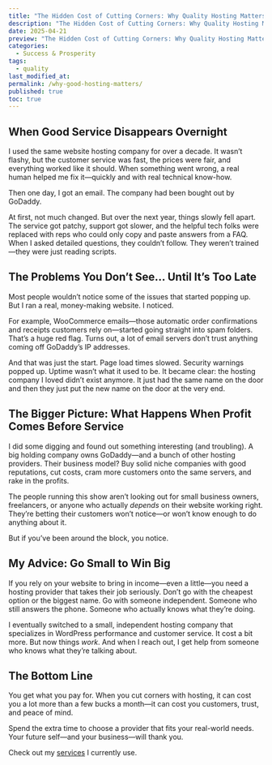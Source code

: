 ```yaml
---
title: "The Hidden Cost of Cutting Corners: Why Quality Hosting Matters More Than You Think"
description: "The Hidden Cost of Cutting Corners: Why Quality Hosting Matters More Than You Think"
date: 2025-04-21
preview: "The Hidden Cost of Cutting Corners: Why Quality Hosting Matters More Than You Think"
categories:
  - Success & Prosperity
tags:
  - quality
last_modified_at:
permalink: /why-good-hosting-matters/
published: true
toc: true
---
```

## When Good Service Disappears Overnight

I used the same website hosting company for over a decade. It wasn’t flashy, but the customer service was fast, the prices were fair, and everything worked like it should. When something went wrong, a real human helped me fix it—quickly and with real technical know-how.

Then one day, I got an email. The company had been bought out by GoDaddy.

At first, not much changed. But over the next year, things slowly fell apart. The service got patchy, support got slower, and the helpful tech folks were replaced with reps who could only copy and paste answers from a FAQ. When I asked detailed questions, they couldn’t follow. They weren’t trained—they were just reading scripts.

## The Problems You Don’t See… Until It’s Too Late

Most people wouldn’t notice some of the issues that started popping up. But I ran a real, money-making website. I noticed.

For example, WooCommerce emails—those automatic order confirmations and receipts customers rely on—started going straight into spam folders. That’s a huge red flag. Turns out, a lot of email servers don’t trust anything coming off GoDaddy’s IP addresses.

And that was just the start. Page load times slowed. Security warnings popped up. Uptime wasn’t what it used to be. It became clear: the hosting company I loved didn’t exist anymore. It just had the same name on the door and then they just put the new name on the door at the very end.

## The Bigger Picture: What Happens When Profit Comes Before Service

I did some digging and found out something interesting (and troubling). A big holding company owns GoDaddy—and a bunch of other hosting providers. Their business model? Buy solid niche companies with good reputations, cut costs, cram more customers onto the same servers, and rake in the profits.

The people running this show aren’t looking out for small business owners, freelancers, or anyone who actually _depends_ on their website working right. They’re betting their customers won’t notice—or won’t know enough to do anything about it.

But if you’ve been around the block, you notice.

## My Advice: Go Small to Win Big

If you rely on your website to bring in income—even a little—you need a hosting provider that takes their job seriously. Don’t go with the cheapest option or the biggest name. Go with someone independent. Someone who still answers the phone. Someone who actually knows what they’re doing.

I eventually switched to a small, independent hosting company that specializes in WordPress performance and customer service. It cost a bit more. But now things _work_. And when I reach out, I get help from someone who knows what they’re talking about.

## The Bottom Line

You get what you pay for. When you cut corners with hosting, it can cost you a lot more than a few bucks a month—it can cost you customers, trust, and peace of mind.

Spend the extra time to choose a provider that fits your real-world needs. Your future self—and your business—will thank you.

Check out my [services](/uses/#services) I currently use.